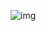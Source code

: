 ![img](https://user-images.githubusercontent.com/43641397/75097777-ebfb3200-55ae-11ea-9ce7-0eb4e98a4a19.png)